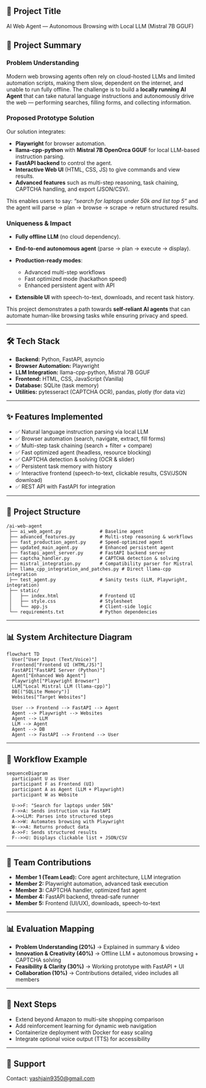 ## 📌 Project Title

AI Web Agent — Autonomous Browsing with Local LLM (Mistral 7B GGUF)

## 📖 Project Summary

### Problem Understanding

Modern web browsing agents often rely on cloud-hosted LLMs and limited automation scripts, making them slow, dependent on the internet, and unable to run fully offline. The challenge is to build a **locally running AI Agent** that can take natural language instructions and autonomously drive the web — performing searches, filling forms, and collecting information.

### Proposed Prototype Solution

Our solution integrates:

* **Playwright** for browser automation.
* **llama-cpp-python** with **Mistral 7B OpenOrca GGUF** for local LLM-based instruction parsing.
* **FastAPI backend** to control the agent.
* **Interactive Web UI** (HTML, CSS, JS) to give commands and view results.
* **Advanced features** such as multi-step reasoning, task chaining, CAPTCHA handling, and export (JSON/CSV).

This enables users to say: *“search for laptops under 50k and list top 5”* and the agent will parse → plan → browse → scrape → return structured results.

### Uniqueness & Impact

* **Fully offline LLM** (no cloud dependency).
* **End-to-end autonomous agent** (parse → plan → execute → display).
* **Production-ready modes**:

  * Advanced multi-step workflows
  * Fast optimized mode (hackathon speed)
  * Enhanced persistent agent with API
* **Extensible UI** with speech-to-text, downloads, and recent task history.

This project demonstrates a path towards **self-reliant AI agents** that can automate human-like browsing tasks while ensuring privacy and speed.

---

## 🛠 Tech Stack

* **Backend:** Python, FastAPI, asyncio
* **Browser Automation:** Playwright
* **LLM Integration:** llama-cpp-python, Mistral 7B GGUF
* **Frontend:** HTML, CSS, JavaScript (Vanilla)
* **Database:** SQLite (task memory)
* **Utilities:** pytesseract (CAPTCHA OCR), pandas, plotly (for data viz)

---

## ✨ Features Implemented

* ✅ Natural language instruction parsing via local LLM
* ✅ Browser automation (search, navigate, extract, fill forms)
* ✅ Multi-step task chaining (search + filter + compare)
* ✅ Fast optimized agent (headless, resource blocking)
* ✅ CAPTCHA detection & solving (OCR & slider)
* ✅ Persistent task memory with history
* ✅ Interactive frontend (speech-to-text, clickable results, CSV/JSON download)
* ✅ REST API with FastAPI for integration

---

## 📂 Project Structure

```
/ai-web-agent
 ├── ai_web_agent.py              # Baseline agent
 ├── advanced_features.py         # Multi-step reasoning & workflows
 ├── fast_production_agent.py     # Speed-optimized agent
 ├── updated_main_agent.py        # Enhanced persistent agent
 ├── fastapi_agent_server.py      # FastAPI backend server
 ├── captcha_handler.py           # CAPTCHA detection & solving
 ├── mistral_integration.py       # Compatibility parser for Mistral
 ├── llama_cpp_integration_and_patches.py # Direct llama-cpp integration
 ├── test_agent.py                # Sanity tests (LLM, Playwright, integration)
 ├── static/
 │   ├── index.html               # Frontend UI
 │   ├── style.css                # Stylesheet
 │   └── app.js                   # Client-side logic
 └── requirements.txt             # Python dependencies
```

---

## 📊 System Architecture Diagram

```mermaid
flowchart TD
  User["User Input (Text/Voice)"]
  Frontend["Frontend UI (HTML/JS)"]
  FastAPI["FastAPI Server (Python)"]
  Agent["Enhanced Web Agent"]
  Playwright["Playwright Browser"]
  LLM["Local Mistral LLM (llama-cpp)"]
  DB[("SQLite Memory")]
  Websites["Target Websites"]

  User --> Frontend --> FastAPI --> Agent
  Agent --> Playwright --> Websites
  Agent --> LLM
  LLM --> Agent
  Agent --> DB
  Agent --> FastAPI --> Frontend --> User
```

---

## 🔄 Workflow Example

```mermaid
sequenceDiagram
  participant U as User
  participant F as Frontend (UI)
  participant A as Agent (LLM + Playwright)
  participant W as Website

  U->>F: "Search for laptops under 50k"
  F->>A: Sends instruction via FastAPI
  A->>LLM: Parses into structured steps
  A->>W: Automates browsing with Playwright
  W-->>A: Returns product data
  A->>F: Sends structured results
  F-->>U: Displays clickable list + JSON/CSV
```

---

## 👥 Team Contributions

* **Member 1 (Team Lead):** Core agent architecture, LLM integration
* **Member 2:** Playwright automation, advanced task execution
* **Member 3:** CAPTCHA handler, optimized fast agent
* **Member 4:** FastAPI backend, thread-safe runner
* **Member 5:** Frontend (UI/UX), downloads, speech-to-text

---

## 📊 Evaluation Mapping

* **Problem Understanding (20%)** → Explained in summary & video
* **Innovation & Creativity (40%)** → Offline LLM + autonomous browsing + CAPTCHA solving
* **Feasibility & Clarity (30%)** → Working prototype with FastAPI + UI
* **Collaboration (10%)** → Contributions detailed, video includes all members

---

## 🚀 Next Steps

* Extend beyond Amazon to multi-site shopping comparison
* Add reinforcement learning for dynamic web navigation
* Containerize deployment with Docker for easy scaling
* Integrate optional voice output (TTS) for accessibility

---

## 📧 Support

Contact: [yashjain9350@gmail.com](mailto:yashjain9350@gmail.com)
